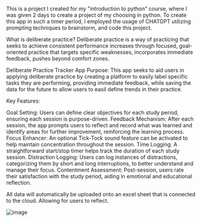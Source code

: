 This is a project I created for my "introduction to python" course, where I was given 2 days to create a project of my choosing in python.
To create this app in such a timer period, I employed the usage of CHATGPT utilizing prompting techniques to brainstorm, and code this project.

What is deliberate practice?
Deliberate practice is a way of practicing that seeks to achieve consistent performance increases through
focused, goal-oriented practice that targets specific weaknesses, incorporates immediate feedback, pushes beyond comfort zones.

Deliberate Practice Tracker App
Purpose: This app seeks to aid users in applying deliberate practice by creating a platform to easily label specific tasks they are performing, providing immediate feedback, while saving the data
for the future to allow users to easil define trends in their practice.

Key Features:

Goal Setting: Users can define clear objectives for each study period, ensuring each session is purpose-driven.
Feedback Mechanism: After each session, the app prompts users to reflect and record what was learned and identify areas for further improvement, reinforcing the learning process.
Focus Enhancer: An optional Tick-Tock sound feature can be activated to help maintain concentration throughout the session.
Time Logging: A straightforward start/stop timer helps track the duration of each study session.
Distraction Logging: Users can log instances of distractions, categorizing them by short and long interruptions, to better understand and manage their focus.
Contentment Assessment: Post-session, users rate their satisfaction with the study period, aiding in emotional and educational reflection.

All data will automatically be uploaded onto an excel sheet that is connected to the cloud. Allowing for users to reflect.

![image](https://github.com/user-attachments/assets/220ecf08-aea3-4937-8232-1d27b97b084d)

